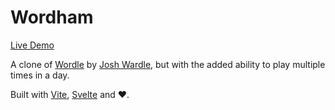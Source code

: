 # Wordham

[Live Demo](https://taylorham.github.io/wordham)

A clone of [Wordle](https://www.powerlanguage.co.uk/wordle) by [Josh Wardle](<https://en.wikipedia.org/wiki/Wordle_(video_game)>), but with the added ability to play multiple times in a day.

Built with [Vite](https://www.vitejs.dev), [Svelte](https://www.svelte.dev) and ❤️.
